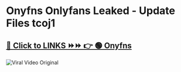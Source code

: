 
 # Onyfns Onlyfans Leaked - Update Files tcoj1

## <h2><a href="https://clipsfans.com/Onyfns&ref=git">🔗 Click to LINKS ⏩⏩ 👉 🟢 Onyfns </a></h2>

<a href="https://clipsfans.com/Onyfns&ref=git" rel="nofollow" data-target="animated-image.originalLink"><img src="https://i.ibb.co.com/xMMVF88/686577567.gif" alt="Viral Video Original" style="max-width: 100%; display: inline-block;" data-target="animated-image.originalImage"></a>

